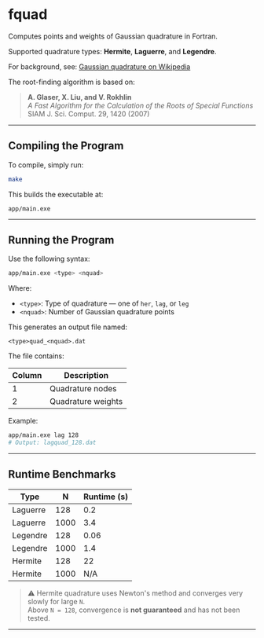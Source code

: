 # fquad

Computes points and weights of Gaussian quadrature in Fortran.

Supported quadrature types: **Hermite**, **Laguerre**, and **Legendre**.

For background, see: [Gaussian quadrature on Wikipedia](https://en.wikipedia.org/wiki/Gaussian_quadrature)

The root-finding algorithm is based on:

> **A. Glaser, X. Liu, and V. Rokhlin**  
> *A Fast Algorithm for the Calculation of the Roots of Special Functions*  
> SIAM J. Sci. Comput. 29, 1420 (2007)

---

## Compiling the Program

To compile, simply run:

```bash
make
```

This builds the executable at:

```
app/main.exe
```

---

## Running the Program

Use the following syntax:

```bash
app/main.exe <type> <nquad>
```

Where:

- `<type>`: Type of quadrature — one of `her`, `lag`, or `leg`
- `<nquad>`: Number of Gaussian quadrature points

This generates an output file named:

```
<type>quad_<nquad>.dat
```

The file contains:

| Column | Description        |
|--------|--------------------|
| 1      | Quadrature nodes   |
| 2      | Quadrature weights |

Example:

```bash
app/main.exe lag 128
# Output: lagquad_128.dat
```

---

## Runtime Benchmarks

| Type     | N     | Runtime (s) |
|----------|-------|-------------|
| Laguerre | 128   | 0.2         |
| Laguerre | 1000  | 3.4         |
| Legendre | 128   | 0.06        |
| Legendre | 1000  | 1.4         |
| Hermite  | 128   | 22          |
| Hermite  | 1000  | N/A         |

> ⚠️ Hermite quadrature uses Newton's method and converges very slowly for large `N`.  
> Above `N = 128`, convergence is **not guaranteed** and has not been tested.

---
